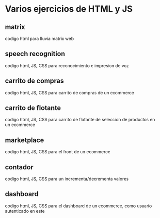 # Varios ejercicios de HTML y JS
## matrix
codigo html para lluvia matrix web
## speech recognition
codigo html, JS, CSS para reconocimiento e impresion de voz
## carrito de compras
codigo html, JS, CSS para carrito de compras de un ecommerce
## carrito de flotante
codigo html, JS, CSS para carrito de flotante de seleccion de productos en un ecommerce
## marketplace
codigo html, JS, CSS para el front de un ecommerce
## contador
codigo html, JS, CSS para un incrementa/decrementa valores
## dashboard
codigo html, JS, CSS para el dashboard de un ecommerce, como usuario autenticado en este
